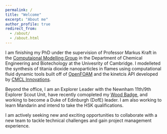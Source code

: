 ```yaml
---
permalink: /
title: "Welcome"
excerpt: "About me"
author_profile: true
redirect_from: 
  - /about/
  - /about.html
---
```


I am finishing my PhD under the supervision of Professor Markus Kraft in the [Computaional Modelling Group](www.como.ceb.cam.ac.uk) in the Department of Chemical Engineering and Biotechology at the Univesrity of Cambridge. 
I modelleted the synthesis of titania dioxide nanoparticles in flames using computational fluid dynamic tools built off of [OpenFOAM](www.openfoam.org) and the kinetcis API developed by [CMCL Innovations](www.cmclinnovations.com).  

Beyond the office, I am an Explorer Leader with the Newnham 11th/9th Explorer Scout Unit, have recently comopleted my [Wood Badge](https://www.scouts.org.uk/volunteers/learning-development-and-awards/awards-and-recognition/wood-badge/), and working to become a Duke of Edinburgh (DofE) leader. I am also working to learn Mandarin and intend to take the HSK qualifications.

I am actively seeking new and exciting opportunities to collaborate with a new team to tackle technical challenges and gain project management experience. 